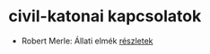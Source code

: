 # civil-katonai kapcsolatok

- Robert Merle: Állati elmék [részletek](_details/%7Bopf.creator%7D.md#id_326)